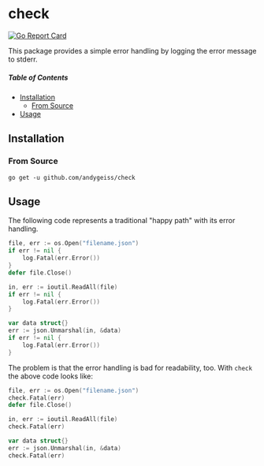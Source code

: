 # check

[![Go Report Card](https://goreportcard.com/badge/github.com/andygeiss/check)](https://goreportcard.com/report/github.com/andygeiss/check)

This package provides a simple error handling by logging the error message to stderr.

##### Table of Contents

- [Installation](README.md#installation)
    * [From Source](README.md#from-source)
- [Usage](README.md#usage)

## Installation

### From Source

    go get -u github.com/andygeiss/check

## Usage

The following code represents a traditional "happy path" with its error handling.

```go
file, err := os.Open("filename.json")
if err != nil {
	log.Fatal(err.Error())
}
defer file.Close()

in, err := ioutil.ReadAll(file)
if err != nil {
	log.Fatal(err.Error())
}

var data struct{}
err := json.Unmarshal(in, &data)
if err != nil {
	log.Fatal(err.Error())
}
```

The problem is that the error handling is bad for readability, too.
With <code>check</code> the above code looks like:

```go
file, err := os.Open("filename.json")
check.Fatal(err)
defer file.Close()

in, err := ioutil.ReadAll(file)
check.Fatal(err)

var data struct{}
err := json.Unmarshal(in, &data)
check.Fatal(err)
```